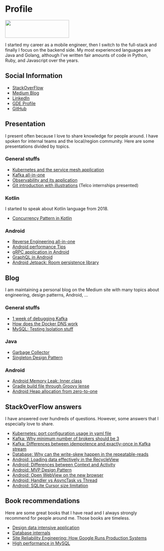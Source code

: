 # Profile
<a href="https://stackoverflow.com/users/1192728/hqt"><img src="https://stackoverflow.com/users/flair/1192728.png" width="208" height="58"></a>

I started my career as a mobile engineer, then I switch to the full-stack and finally I focus on the backend side. 
My most experienced languages are Java and Golang, although I've written fair amounts of code in Python, Ruby, and Javascript over the years. 

## Social Information
- [StackOverFlow](https://stackoverflow.com/users/1192728/hqt)
- [Medium Blog](https://medium.com/@huynhquangthao)
- [LinkedIn](https://www.linkedin.com/in/huynh-quang-thao/)
- [GDE Profile](https://developers.google.com/community/experts/directory/profile/profile-quang_th_E1_BA_A3o_hu_E1_BB_B3nh)
- [GitHub](http://github.com/hqt)

## Presentation
I present often because I love to share knowledge for people around. I have spoken for internal teams and the local/region community. 
Here are some presentations divided by topics.

### General stuffs
- [Kubernetes and the service mesh application](https://www.slideshare.net/hqt/kubernetes-and-service-mesh-application)
- [Kafka all-in-one](https://www.slideshare.net/hqt/kafka-all-knowledges-an-engineer-need-to-know)
- [Observability and its application](https://www.slideshare.net/hqt/observability-and-its-application)
- [Git introduction with illustrations](https://www.slideshare.net/hqt/git-introduction-with-illustrations-224074608) (Telco internships presented)
 
### Kotlin
I started to speak about Kotlin language from 2018.
- [Concurrency Pattern in Kotlin](https://www.slideshare.net/hqt/concurrency-pattern-in-kotlin)

### Android
- [Reverse Engineering all-in-one](https://www.slideshare.net/hqt/android-reverse-engineering-75297033)
- [Android performance Tips](https://www.slideshare.net/hqt/android-performance-tips)
- [gRPC application in Android](https://www.slideshare.net/hqt/android-grpc)
- [GraphQL in Android](https://www.slideshare.net/hqt/graphql-in-android)
- [Android Jetpack: Room persistence library](https://www.slideshare.net/hqt/android-jetpack-room-persistence-library)

## Blog
I am maintaining a personal blog on the Medium site with many topics about engineering, design patterns, Android, ...

### General stuffs
- [1 week of debugging Kafka](https://medium.com/@huynhquangthao/1-week-debugging-the-kafka-adventure-b18ac1d66507)
- [How does the Docker DNS work](https://medium.com/@huynhquangthao/how-does-the-docker-dns-work-ab69bde4c82a)
- [MySQL: Testing Isolation stuff](https://medium.com/@huynhquangthao/mysql-testing-isolation-levels-650a0d0fae75)

### Java
- [Garbage Collector](https://medium.com/@huynhquangthao/garbage-collector-101-d66a192e5fd2)
- [Singleton Design Pattern](https://blog.androidcafe.in/singleton-design-pattern-2c63dfcfccf2)

### Android
- [Android Memory Leak: Inner class](https://blog.androidcafe.in/android-memory-leak-part-1-context-85cebdc97ab3)
- [Gradle build file through Groovy lense](https://blog.androidcafe.in/gradle-build-file-through-groovy-lense-25f26afeb935)
- [Android Heap allocation from zero-to-one](https://blog.androidcafe.in/android-heap-allocation-zero-to-one-a986b61f66b6)

## StackOverFlow answers
I have answered over hundreds of questions. However, some answers that I especially love to share.
- [Kubernetes: port configuration usage in yaml file](https://stackoverflow.com/questions/59297911/what-is-the-use-of-kubernetes-deployment-port-configuration-since-we-have-that-o/59298104#59298104)
- [Kafka: Why minimum number of brokers should be 3](https://stackoverflow.com/questions/58761164/in-kafka-ha-why-minimum-number-of-brokers-required-are-3-and-not-2/58909999#58909999)
- [Kafka: Differences between idempotence and exactly-once in Kafka stream](https://stackoverflow.com/questions/58894281/difference-between-idempotence-and-exactly-once-in-kafka-stream/58894682#58894682)
- [Database: Why can the write-skew happen in the repeatable-reads](https://stackoverflow.com/questions/48417632/why-write-skew-can-happen-in-repeatable-reads/52245852#52245852)
- [Android: Loading data effectively in the RecycleView](https://stackoverflow.com/questions/35038787/loading-data-effectively-in-recycleview/35039339#35039339)
- [Android: Differences between Context and Activity](https://stackoverflow.com/questions/13871816/what-is-the-difference-between-context-and-acitivity/13872006#13872006)
- [Android: MVP Design Pattern](https://stackoverflow.com/questions/40810785/android-mvp-which-layer-should-store-context-variable/40826241#40826241)
- [Android: Open WebView on the new browser](https://stackoverflow.com/questions/5561709/opening-webview-not-in-new-browser/9612999#9612999)
- [Android: Handler vs AsyncTask vs Thread](https://stackoverflow.com/questions/6964011/handler-vs-asynctask-vs-thread/9800870#9800870)
- [Android: SQLite Cursor size limitation](https://stackoverflow.com/questions/31465069/does-android-sqlite-cursor-load-all-records-into-memory-at-once/35012963#35012963)

## Book recommendations
Here are some great books that I have read and I always strongly recommend for people around me. Those books are timeless.
- [Design data intensive application](https://www.amazon.com/Designing-Data-Intensive-Applications-Reliable-Maintainable/dp/1449373321)
- [Database internals](https://www.amazon.com/Database-Internals-Deep-Distributed-Systems/dp/1492040347)
- [Site Reliability Engineering: How Google Runs Production Systems](https://www.amazon.com/Site-Reliability-Engineering-Production-Systems/dp/149192912X)
- [High performance in MySQL](https://www.amazon.com/High-Performance-MySQL-Optimization-Replication/dp/1449314287)


